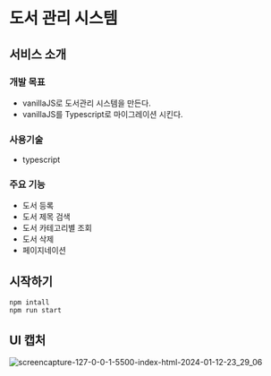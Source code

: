# 도서 관리 시스템
## 서비스 소개
### 개발 목표
- vanillaJS로 도서관리 시스템을 만든다.
- vanillaJS를 Typescript로 마이그레이션 시킨다.

### 사용기술
- typescript

### 주요 기능
- 도서 등록
- 도서 제목 검색
- 도서 카테고리별 조회
- 도서 삭제
- 페이지네이션

## 시작하기
```
npm intall
npm run start
```

## UI 캡처
![screencapture-127-0-0-1-5500-index-html-2024-01-12-23_29_06](https://github.com/jiyoon-lee/book-management-program/assets/59562141/8cc0ba9d-9e78-4ebc-880c-a233de69b3d4)
